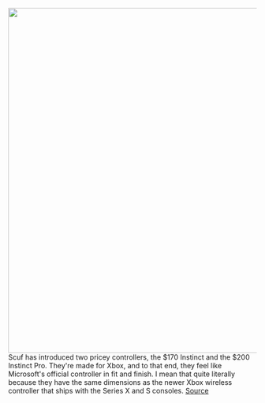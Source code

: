 <img src='https://cdn.vox-cdn.com/thumbor/Uf0PTIhTxjEUNy-uMR7m-Ko59LU=/0x0:5451x3634/1200x800/filters:focal(2290x1381:3162x2253)/cdn.vox-cdn.com/uploads/chorus_image/image/69736162/scufinstincthero.0.jpg' width='700px' /><br/>
Scuf has introduced two pricey controllers, the $170 Instinct and the $200 Instinct Pro. They're made for Xbox, and to that end, they feel like Microsoft's official controller in fit and finish. I mean that quite literally because they have the same dimensions as the newer Xbox wireless controller that ships with the Series X and S consoles.
<a href='https://www.theverge.com/2021/8/17/22627413/scuf-instinct-pro-microsoft-xbox-controller-wireless-series-x-s-one-pc-features-price'> Source <a/>